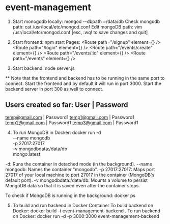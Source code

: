 # event-management
1. Start monogodb locally: mongod --dbpath ~/data/db
Check mongodb path: cat /usr/local/etc/mongod.conf
Edit mongoDB path: vim /usr/local/etc/mongod.conf [esc, :wq! to save changes and quit]

2. Start frontend: npm start
Pages:
    <Route path="/signup" element={<Signup />} />
    <Route path="/login" element={<Login />} />
    <Route path="/events/create" element={<CreateEvent />} />
    <Route path="/events/:id" element={<EventDetail />} />
    <Route path="/events" element={<EventList />} />

3. Start backend: node server.js

** Note that the frontend and backend has to be running in the same port to connect. Start the frontend and by default it will run in port 3000. Start the backend server in port 300 as well to connect.

Users created so far:
User                |   Password
---------------------------------
temp@gmail.com      |   Password1
temp1@gmail.com     |   Password1
temp2@gmail.com     |   Password1
temp3@gmail.com     |   Password1

4. To run MongoDB in Docker:
docker run -d \
  --name mongodb \
  -p 27017:27017 \
  -v mongodbdata:/data/db \
  mongo:latest

  -d: Runs the container in detached mode (in the background).
  --name mongodb: Names the container "mongodb".
  -p 27017:27017: Maps port 27017 of your local machine to port 27017 in the container (MongoDB's default port).
  -v mongodbdata:/data/db: Mounts a volume to persist MongoDB data so that it is saved even after the container stops.

To check if MongoDB is running in the background: docker ps

5. To build and run backend in Docker Container
To build backend on Docker: docker build -t event-management-backend .
To run backend on Docker: docker run -d -p 3000:3000 event-management-backend